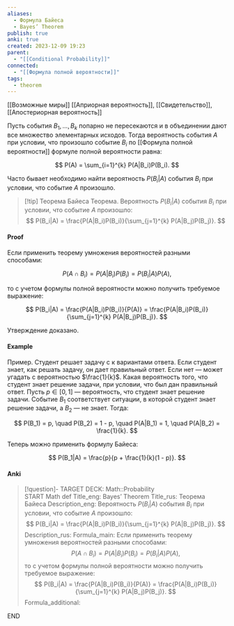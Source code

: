 ```yaml
---
aliases:
  - Формула Байеса
  - Bayes’ Theorem
publish: true
anki: true
created: 2023-12-09 19:23
parent:
  - "[[Conditional Probability]]"
connected:
  - "[[Формула полной вероятности]]"
tags:
  - theorem
---
```

[[Возможные миры]]
[[Априорная вероятность]], [[Свидетельство]], [[Апостериорная вероятность]]

Пусть события $B_1, \ldots, B_k$ попарно не пересекаются и в объединении дают все множество элементарных исходов. Тогда вероятность события $A$ при условии, что произошло событие $B_i {}$ по [[Формула полной вероятности]] формуле полной вероятности равна:

$$ P(A) = \sum_{i=1}^{k} P(A|B_i)P(B_i). $$

Часто бывает необходимо найти вероятность $P(B_i|A)$ события $B_i$ при условии, что событие $A {}$ произошло. 

> [!tip] Теорема Байеса
Теорема. Вероятность $P(B_i|A)$ события $B_i$ при условии, что событие $A$ произошло:
$$ P(B_i|A) = \frac{P(A|B_i)P(B_i)}{\sum_{j=1}^{k} P(A|B_j)P(B_j)}. $$

#### Proof
Если применить теорему умножения вероятностей разными способами:

$$ P(A \cap B_i) = P(A|B_i)P(B_i) = P(B_i|A)P(A), $$

то с учетом формулы полной вероятности можно получить требуемое выражение:

$$ P(B_i|A) = \frac{P(A|B_i)P(B_i)}{P(A)} = \frac{P(A|B_i)P(B_i)}{\sum_{j=1}^{k} P(A|B_j)P(B_j)}. $$

Утверждение доказано.

#### Example
Пример. Студент решает задачу с к вариантами ответа. Если студент знает, как решать задачу, он дает правильный ответ. Если нет — может угадать с вероятностью $\frac{1}{k}$. Какая вероятность того, что студент знает решение задачи, при условии, что был дан правильный ответ. Пусть $p \in [0,1]$ — вероятность, что студент знает решение задачи. Событие $B_1$ соответствует ситуации, в которой студент знает решение задачи, а $B_2$ — не знает. Тогда:

$$ P(B_1) = p, \quad P(B_2) = 1 - p, \quad P(A|B_1) = 1, \quad P(A|B_2) = \frac{1}{k}. $$

Теперь можно применить формулу Байеса:

$$ P(B_1|A) = \frac{p}{p + \frac{1}{k}(1 - p)}. $$

#### Anki
> [!question]-
TARGET DECK: Math::Probability  
START
Math def
Title_eng: Bayes’ Theorem
Title_rus: Теорема Байеса
Description_eng: Вероятность $P(B_i|A)$ события $B_i$ при условии, что событие $A$ произошло:
$$ P(B_i|A) = \frac{P(A|B_i)P(B_i)}{\sum_{j=1}^{k} P(A|B_j)P(B_j)}. $$
Description_rus: 
Formula_main: Если применить теорему умножения вероятностей разными способами:
$$ P(A \cap B_i) = P(A|B_i)P(B_i) = P(B_i|A)P(A), $$
то с учетом формулы полной вероятности можно получить требуемое выражение:
$$ P(B_i|A) = \frac{P(A|B_i)P(B_i)}{P(A)} = \frac{P(A|B_i)P(B_i)}{\sum_{j=1}^{k} P(A|B_j)P(B_j)}. $$
Formula_additional:
<!--ID: 1702152670494-->
END









